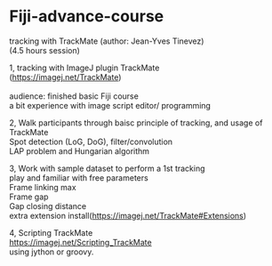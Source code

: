 # Fiji-advance-course<br>
tracking with TrackMate (author: Jean-Yves Tinevez)<br>
(4.5 hours session)<br>

1, tracking with ImageJ plugin TrackMate<br>
	(https://imagej.net/TrackMate)<br>	
	audience: finished basic Fiji course<br>
	a bit experience with image script editor/ programming<br>

2, Walk participants through baisc principle of tracking, and usage of TrackMate<br>
	Spot detection (LoG, DoG), filter/convolution<br>
	LAP problem and Hungarian algorithm<br>
	
3, Work with sample dataset to perform a 1st tracking<br>
	play and familiar with free parameters<br>
	Frame linking max<br>
	Frame gap<br>
	Gap closing distance<br>
	extra extension install(https://imagej.net/TrackMate#Extensions)<br>
	
4, Scripting TrackMate<br>
	https://imagej.net/Scripting_TrackMate<br>
	using jython or groovy.<br>
	  
	

